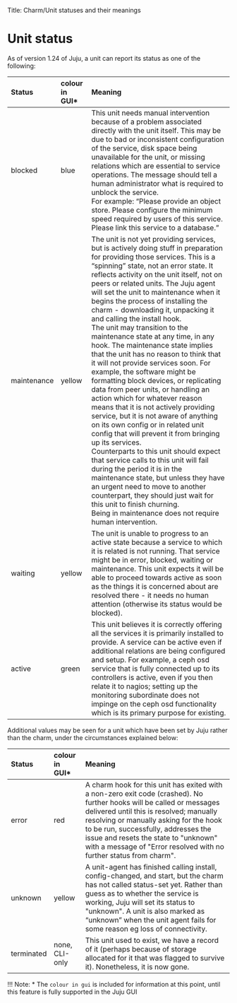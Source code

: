 Title: Charm/Unit statuses and their meanings


# Unit status

As of version 1.24 of Juju, a unit can report its status as one of the
following:

| Status       | colour in GUI* | Meaning                                      |
| :----------- | :------------- | :------------------------------------------- |
| blocked      | blue           | This unit needs manual intervention because of a problem associated directly with the unit itself. This may be due to bad or inconsistent configuration of the service, disk space being unavailable for the unit, or missing relations which are essential to service operations. The message should tell a human administrator what is required to unblock the service.<br> For example: “Please provide an object store. Please configure the minimum speed required by users of this service. Please link this service to a database.”|
|maintenance  |yellow          |The unit is not yet providing services, but is actively doing stuff in preparation for providing those services. This is a “spinning” state, not an error state. It reflects activity on the unit itself, not on peers or related units. The Juju agent will set the unit to maintenance when it begins the process of installing the charm - downloading it, unpacking it and calling the install hook.<br>The unit may transition to the maintenance state at any time, in any hook. The maintenance state implies that the unit has no reason to think that it will not provide services soon. For example, the software might be formatting block devices, or replicating data from peer units, or handling an action which for whatever reason means that it is not actively providing service, but it is not aware of anything on its own config or in related unit config that will prevent it from bringing up its services.<br>Counterparts to this unit should expect that service calls to this unit will fail during the period it is in the maintenance state, but unless they have an urgent need to move to another counterpart, they should just wait for this unit to finish churning.<br> Being in maintenance does not require human intervention.|
|waiting      |yellow         | The unit is unable to progress to an active state because a service to which it is related is not running. That service might be in error, blocked, waiting or maintenance. This unit expects it will be able to proceed towards active as soon as the things it is concerned about are resolved there - it needs no human attention (otherwise its status would be blocked).|
|active |green| This unit believes it is correctly offering all the services it is primarily installed to provide. A service can be active even if additional relations are being configured and setup. For example, a ceph osd service that is fully connected up to its controllers is active, even if you then relate it to nagios; setting up the monitoring subordinate does not impinge on the ceph osd functionality which is its primary purpose for existing.|

Additional values may be seen for a unit which have been set by Juju rather
than the charm, under the circumstances explained below:

|Status       | colour in GUI* |Meaning                                      |
|:------------|:---------------|:--------------------------------------------|
| error       | red            |A charm hook for this unit has exited with a non-zero exit code (crashed). No further hooks will be called or messages delivered until this is resolved; manually resolving or manually asking for the hook to be run, successfully, addresses the issue and resets the state to "unknown" with a message of "Error resolved with no further status from charm".|
| unknown     |yellow         | A unit-agent has finished calling install, config-changed, and start, but the charm has not called status-set yet. Rather than guess as to whether the service is working, Juju will set its status to "unknown". A unit is also marked as “unknown” when the unit agent fails for some reason eg loss of connectivity.|
|terminated |none, CLI-only | This unit used to exist, we have a record of it (perhaps because of storage allocated for it that was flagged to survive it). Nonetheless, it is now gone.|

!!! Note: * The `colour in gui` is included for information at this point, until
this feature is fully supported in the Juju GUI

 

